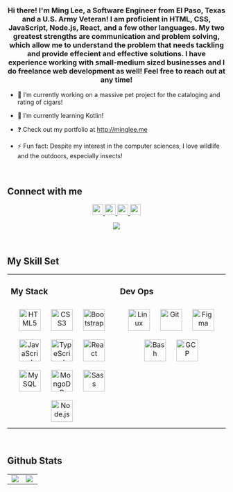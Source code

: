 

###
  

### <h3 align="center">Hi there! I'm Ming Lee, a Software Engineer from El Paso, Texas and a U.S. Army Veteran! I am proficient in HTML, CSS, JavaScript, Node.js, React, and a few other languages. My two greatest strengths are communication and problem solving, which allow me to understand the problem that needs tackling and provide effecient and effective solutions. I have experience working with small-medium sized businesses and I do freelance web development as well! Feel free to reach out at any time!</h3>  
  

- 🔭 I’m currently working on a massive pet project for the cataloging and rating of cigars!  
  

- 🌱 I’m currently learning Kotlin!  
  

- ❓ Check out my portfolio at http://minglee.me  
  

- ⚡ Fun fact: Despite my interest in the computer sciences, I love wildlife and the outdoors, especially insects!   
  

<br/>  


## Connect with me  
<div align="center">
 <a href="http://minglee.me" target="_blank">
  <img src="https://img.shields.io/static/v1?label=&message=Website&color=informational&style=plastic&logo=javascript&logo-color=white" height="25px" />
  </a>
<a href="https://github.com/redconOne" target="_blank">
<img src="https://img.shields.io/static/v1?label=&message=Github&color=success&style=plastic&logo=linkedin&logo-color=white" height="25px" />
</a>
<a href="https://twitter.com/MingLeeNg1" target="_blank">
 <img src="https://img.shields.io/static/v1?label=&message=Twitter&color=informational&style=plastic&logo=twitter&logo-color=white" height="25px" />
</a>
<a href="https://linkedin.com/in/MingLeeNg" target="_blank">
<img src="https://img.shields.io/static/v1?label=&message=LinkedIn&color=success&style=plastic&logo=linkedin&logo-color=white" height="25px" />
</a>  
  <br>
  <p align="center">
    <a href="https://www.codewars.com/users/MingLeeNg" target="_blank"><img src="https://www.codewars.com/users/MingLeeNg/badges/large"></a>
  </p>
</div>  
  

<br/>  


## My Skill Set  
<table><tr><td valign="top" width="50%">



### My Stack  
<div align="center">  
<img style="margin: 10px" src="https://profilinator.rishav.dev/skills-assets/html5-original-wordmark.svg" alt="HTML5" height="50" />  
<img style="margin: 10px" src="https://profilinator.rishav.dev/skills-assets/css3-original-wordmark.svg" alt="CSS3" height="50" />  
<img style="margin: 10px" src="https://profilinator.rishav.dev/skills-assets/bootstrap-plain.svg" alt="Bootstrap" height="50" />  
<img style="margin: 10px" src="https://profilinator.rishav.dev/skills-assets/javascript-original.svg" alt="JavaScript" height="50" />  
<img style="margin: 10px" src="https://profilinator.rishav.dev/skills-assets/typescript-original.svg" alt="TypeScript" height="50" />  
<img style="margin: 10px" src="https://profilinator.rishav.dev/skills-assets/react-original-wordmark.svg" alt="React" height="50" />  
<img style="margin: 10px" src="https://profilinator.rishav.dev/skills-assets/mysql-original-wordmark.svg" alt="MySQL" height="50" />  
<img style="margin: 10px" src="https://profilinator.rishav.dev/skills-assets/mongodb-original-wordmark.svg" alt="MongoDB" height="50" />  
<img style="margin: 10px" src="https://profilinator.rishav.dev/skills-assets/sass-original.svg" alt="Sass" height="50" />  
<img style="margin: 10px" src="https://profilinator.rishav.dev/skills-assets/nodejs-original-wordmark.svg" alt="Node.js" height="50" />  
</div>

</td><td valign="top" width="50%">



### Dev Ops  
<div align="center">  
<img style="margin: 10px" src="https://profilinator.rishav.dev/skills-assets/linux-original.svg" alt="Linux" height="50" />  
<img style="margin: 10px" src="https://profilinator.rishav.dev/skills-assets/git-scm-icon.svg" alt="Git" height="50" />  
<img style="margin: 10px" src="https://profilinator.rishav.dev/skills-assets/figma-icon.svg" alt="Figma" height="50" />  
<img style="margin: 10px" src="https://profilinator.rishav.dev/skills-assets/gnu_bash-icon.svg" alt="Bash" height="50" />  
<img style="margin: 10px" src="https://profilinator.rishav.dev/skills-assets/google_cloud-icon.svg" alt="GCP" height="50" />  
</div>

</td></tr></table>  

<br/>  


## Github Stats  
<table><tr><td valign="top" width="50%">

<div align="center"><img src="https://github-readme-stats.vercel.app/api?username=redconOne&show_icons=true&count_private=true&hide_border=true" align="center" /></div>

</td><td valign="top" width="50%">

<img src="https://github-readme-stats.vercel.app/api/top-langs/?username=redconOne&hide_border=true&layout=compact" align="left" />

</td></tr></table>  

<br/>  

  

<br/>  

<div align="center"></div>
<br />

